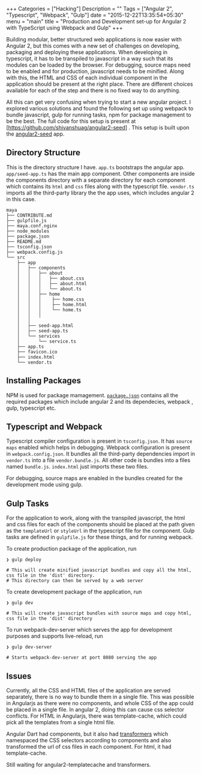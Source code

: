 +++
Categories = ["Hacking"]
Description = ""
Tags = ["Angular 2", "Typescript", "Webpack", "Gulp"]
date = "2015-12-22T13:35:54+05:30"
menu = "main"
title = "Production and Development set-up for Angular 2 with TypeScript using Webpack and Gulp"
+++

Building modular, better structured web applications is now easier with Angular 2, but this comes with a new set of challenges on developing, packaging and deploying these applications. When developing in typescript, it has to be transpiled to javascript in a way such that its modules can be loaded by the browser. For debugging, source maps need to be enabled and for production, javascript needs to be minified. Along with this, the HTML and CSS of each individual component in the application should be present at the right place. There are different choices available for each of the step and there is no fixed way to do anything.

All this can get very confusing when trying to start a new angular project. I explored various solutions and found the following set up using webpack to bundle javascript, gulp for running tasks, npm for package management to be the best. The full code for this setup is present at [https://github.com/shivanshuag/angular2-seed] . This setup is built upon the [angular2-seed](https://github.com/angular/angular2-seed) app.


## Directory Structure
This is the directory structure I have. `app.ts` bootstraps the angular app. `app/seed-app.ts` has the main app component. Other components are inside the components directory with a separate directory for each component which contains its `html` and `css` files along with the typescript file. `vendor.ts` imports all the third-party library the the app uses, which includes angular 2 in this case.
```
maya
├── CONTRIBUTE.md
├── gulpfile.js
├── maya.conf.nginx
├── node_modules
├── package.json
├── README.md
├── tsconfig.json
├── webpack.config.js
└── src
    ├── app
    │   ├── components
    │   │   ├── about
    │   │   │   ├── about.css
    │   │   │   ├── about.html
    │   │   │   └── about.ts
    │   │   ├── home
    │   │   │    ├── home.css
    │   │   │    ├── home.html
    │   │   │    └── home.ts
    │   │   │
    │   │   
    │   ├── seed-app.html
    │   ├── seed-app.ts
    │   └── services
    │       └── service.ts
    ├── app.ts
    ├── favicon.ico
    ├── index.html
    └── vendor.ts
```

## Installing Packages

NPM is used for package mamagement. [`package.json`](https://github.com/shivanshuag/angular2-seed/blob/master/package.json) contains all the required packages which include angular 2 and its dependecies, webpack , gulp, typescript etc.

## Typescript and Webpack

Typescript compiler configuration is present in `tsconfig.json`. It has `source maps` enabled which helps in debugging. Webpack configuration is present in `webpack.config.json`. It bundles all the third-party dependencies import in `vendor.ts` into a file `vendor.bundle.js`. All other code is bundles into a files named `bundle.js`. `index.html` just imports these two files.

For debugging, source maps are enabled in the bundles created for the development mode using gulp.

## Gulp Tasks

For the application to work, along with the transpiled javascript, the html and css files for each of the components should be placed at the path given as the `templateUrl` or `styleUrl` in the typescript file for the component. Gulp tasks are defined in `gulpfile.js` for these things, and for running webpack.

To create production package of the application, run
```
❯ gulp deploy

# This will create minified javascript bundles and copy all the html, css file in the 'dist' directory.
# This directory can then be served by a web server
```
To create development package of the application, run
```
❯ gulp dev

# This will create javascript bundles with source maps and copy html, css file in the 'dist' directory
```

To run webpack-dev-server which serves the app for development purposes and supports live-reload, run
```
❯ gulp dev-server

# Starts webpack-dev-server at port 8080 serving the app
```

## Issues

Currently, all the CSS and HTML files of the application are served separately, there is no way to bundle them in a single file. This was possible in Angularjs as there were no components, and whole CSS of the app could be placed in a single file. In angular 2, doing this can cause css selector conflicts. For HTML in Angularjs, there was template-cache, which could pick all the templates from a single html file.

Angular Dart had components, but it also had [transformers](https://github.com/angular/angular.dart/wiki/CSS-Shim) which namespaced the CSS selectors according to components and also transformed the url of css files in each component. For html, it had template-cache.

Still waiting for angular2-templatecache and transformers.
